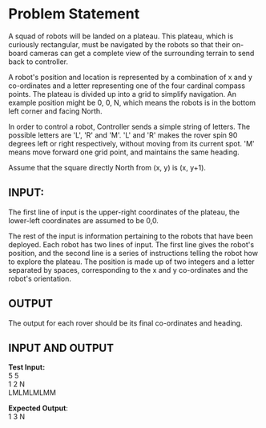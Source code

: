 Problem Statement
=================  

A squad of robots will be landed on a plateau. This plateau, which is curiously 
rectangular, must be navigated by the robots so that their on-board cameras can 
get a complete view of the surrounding terrain to send back to controller.  

A robot's position and location is represented by a combination of x and y 
co-ordinates and a letter representing one of the four cardinal compass points. 
The plateau is divided up into a grid to simplify navigation. An example 
position might be 0, 0, N, which means the robots is in the bottom left corner 
and facing North.  

In order to control a robot, Controller sends a simple string of letters. The 
possible letters are 'L', 'R' and 'M'. 'L' and 'R' makes the rover spin 90 
degrees left or right respectively, without moving from its current spot. 
'M' means move forward one grid point, and maintains the same heading.  

Assume that the square directly North from (x, y) is (x, y+1).  

INPUT:
------

The first line of input is the upper-right coordinates of the plateau, the 
lower-left coordinates are assumed to be 0,0.  

The rest of the input is information pertaining to the robots that have been 
deployed. Each robot has two lines of input. The first line gives the robot's 
position, and the second line is a series of instructions telling the robot how 
to explore the plateau. The position is made up of two integers and a letter 
separated by spaces, corresponding to the x and y co-ordinates and the robot's 
orientation.

OUTPUT
------

The output for each rover should be its final co-ordinates and heading.

INPUT AND OUTPUT
----------------

**Test Input:**  
	5 5  
	1 2 N  
	LMLMLMLMM  

**Expected Output**:  
	1 3 N  

